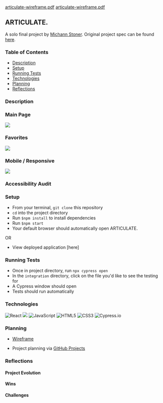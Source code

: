 [articulate-wireframe.pdf](https://github.com/michannstoner/articulate/files/6649496/articulate-wireframe.pdf)
[articulate-wireframe.pdf](https://github.com/michannstoner/articulate/files/6649523/articulate-wireframe.pdf)
## ARTICULATE.
A solo final project by [Michann Stoner](https://github.com/michannstoner). Original project spec can be found [here](https://frontend.turing.edu/projects/module-3/niche-audience.html).

### Table of Contents
* [Description](#description)
* [Setup](#setup)
* [Running Tests](#runningtests)
* [Technologies](#technologies)
* [Planning](#planning)
* [Reflections](#reflections)


### Description



### Main Page
![](https://media.giphy.com/media/dhrOjLyEpHT0X0HYqn/giphy.gif)

### Favorites
![](https://media.giphy.com/media/I7kqAuv2jlFrg0INjb/giphy.gif)

### Mobile / Responsive
![](https://media.giphy.com/media/2cI5cvSoPUtdCazeOp/giphy.gif)


### Accessibility Audit


### Setup
* From your terminal, `git clone` this repository  
* `cd` into the project directory
* Run `$npm install` to install dependencies
* Run `$npm start`
* Your default browser should automatically open ARTICULATE.

OR

* View deployed application [here]

### Running Tests
* Once in project directory, run `npx cypress open` 
* In the `integration` directory, click on the file you'd like to see the testing for 
* A Cypress window should open
* Tests should run automatically 

### Technologies
<p>
  <img alt="React" src="https://img.shields.io/badge/react%20-%2320232a.svg?&style=for-the-badge&logo=react&logoColor=%2361DAFB"/>

  <img src="https://img.shields.io/badge/React_Router-CA4245?style=for-the-badge&logo=react-router&logoColor=white"/>

  <img alt="JavaScript" src="https://img.shields.io/badge/javascript%20-%23323330.svg?&style=for-the-badge&logo=javascript&logoColor=%23F7DF1E"/>

  <img alt="HTML5" src="https://img.shields.io/badge/html5%20-%23E34F26.svg?&style=for-the-badge&logo=html5&logoColor=white"/>

  <img alt="CSS3" src="https://img.shields.io/badge/css3%20-%231572B6.svg?&style=for-the-badge&logo=css3&logoColor=white"/>

  <img alt="Cypress.io" src="https://camo.githubusercontent.com/bd9c528263673db09f67bcf3445ba8e5512cfb6829e966a31ef7a378933b231a/68747470733a2f2f696d672e736869656c64732e696f2f62616467652f2d437970726573732e696f2d626c61636b3f7374796c653d666f722d7468652d6261646765266c6f676f3d637970726573732e696f266c6f676f436f6c6f723d7768697465"/>
</p>

### Planning 
* [Wireframe](https://github.com/michannstoner/articulate/files/6649534/articulate-wireframe.pdf)

* Project planning via [GitHub Projects](https://github.com/michannstoner/articulate/projects/1)



### Reflections

#### Project Evolution


#### Wins 


#### Challenges
 
